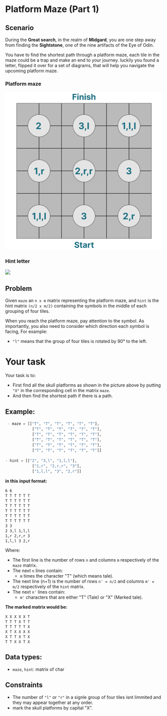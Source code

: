 # Platform Maze (Part 1)

## Scenario
During the **Great search**, in the realm of **Midgard**, you are one step away from finding the **Sightstone**, one of the nine artifacts of the Eye of Odin. 

You have to find the shortest path through a platform maze, each tile in the maze could be a trap and make an end to your journey. luckily you found a letter, flipped it over for a set of diagrams, that will help you navigate the upcoming platform maze.

### Platform maze
![](./Maze.png)
### Hint letter
![](./platform%20maze_1.png)


## Problem
Given `maze` an `n x m` matrix  representing the platform maze, and `hint` is the hint matrix `(n/2 x m/2)` containing the symbols in the middle of each grouping of four tiles.  

When you reach the platform maze, pay attention to the symbol. As importantly, you also need to consider which direction each symbol is facing, For example:
- `"l"` means that the group of four tiles is rotated by 90° to the left.

# Your task
Your task is to:
-  First find all the skull platforms as shown in the picture above by putting `"X"` in the corresponding cell in  the matrix `maze`.
- And then find the shortest path if there is a path.

## Example:
```py
 - maze = [["T", "T", "T", "T", "T", "T"],
            ["T", "T", "T", "T", "T", "T"],
            ["T", "T", "T", "T", "T", "T"],
            ["T", "T", "T", "T", "T", "T"],
            ["T", "T", "T", "T", "T", "T"],
            ["T", "T", "T", "T", "T", "T"]]

- hint = [["2", "3,l", "1,l,l"],
            ["1,r", "2,r,r", "3"],
            ["1,l,l", "3", "2,r"]]
 ```

 **in this input format:**
```
6 6
T T T T T T
T T T T T T
T T T T T T
T T T T T T
T T T T T T
T T T T T T
3 3
2 3,l 1,l,l
1,r 2,r,r 3
1,l,l 3 2,r
```
Where:
 * The first line is the number of rows `n` and columns `m` respectively of the `maze` matrix.
 * The next `n` lines contain:
   * `m` times the character "T" (which means tale).
 * The next line (n+1)  is the number of rows `n' = n/2` and columns `m' = m/2` respectively of the `hint` matrix.
 * The next `n'` lines contain:
   * `m'` characters that are either "T" (Tale) or "X" (Marked tale).

**The marked matrix would be:**
```
X X X X X T
T T T X T T
T T T T T X
X T X X X X
X T T X T X
T T X X T X
```

## Data types:
 - `maze`, `hint`: matrix of char

## Constraints
- The number of `"l"` or `"r"` in a signle group of four tiles isnt limmited and they may appear together at any order.
- mark the skull platforms by capital "X".
